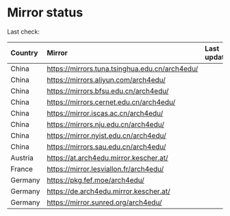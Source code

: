 <script src="./time.js"></script>
# Mirror status
Last check: <script type="text/javascript">localize(1741897511.9788332);</script>

|Country|Mirror|Last update|
|:------|:-----|:----------|
|China|https://mirrors.tuna.tsinghua.edu.cn/arch4edu/|<script type="text/javascript">localize(1741849291);</script>|
|China|https://mirrors.aliyun.com/arch4edu/|<script type="text/javascript">localize(1741849291);</script>|
|China|https://mirrors.bfsu.edu.cn/arch4edu/|<script type="text/javascript">localize(1741849291);</script>|
|China|https://mirrors.cernet.edu.cn/arch4edu/|<script type="text/javascript">localize(1741849291);</script>|
|China|https://mirror.iscas.ac.cn/arch4edu/|<script type="text/javascript">localize(1741849291);</script>|
|China|https://mirrors.nju.edu.cn/arch4edu/|<script type="text/javascript">localize(1741027189);</script>|
|China|https://mirror.nyist.edu.cn/arch4edu/|<script type="text/javascript">localize(1741849291);</script>|
|China|https://mirrors.sau.edu.cn/arch4edu/|<script type="text/javascript">localize(1731653531);</script>|
|Austria|https://at.arch4edu.mirror.kescher.at/|<script type="text/javascript">localize(1741849291);</script>|
|France|https://mirror.lesviallon.fr/arch4edu/|<script type="text/javascript">localize(1741891394);</script>|
|Germany|https://pkg.fef.moe/arch4edu/|<script type="text/javascript">localize(1741849291);</script>|
|Germany|https://de.arch4edu.mirror.kescher.at/|<script type="text/javascript">localize(1741849291);</script>|
|Germany|https://mirror.sunred.org/arch4edu/|<script type="text/javascript">localize(1741849291);</script>|

<script src="./tablefilter/tablefilter.js"></script>
<script src="./table.js"></script>